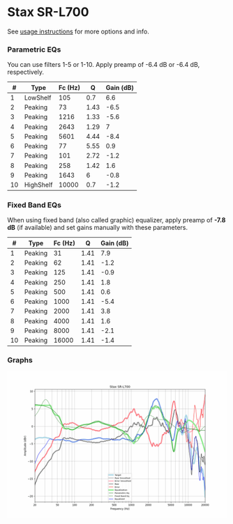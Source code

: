 # Stax SR-L700
See [usage instructions](https://github.com/jaakkopasanen/AutoEq#usage) for more options and info.

### Parametric EQs
You can use filters 1-5 or 1-10. Apply preamp of -6.4 dB or -6.4 dB, respectively.

|   # | Type      |   Fc (Hz) |    Q |   Gain (dB) |
|-----|-----------|-----------|------|-------------|
|   1 | LowShelf  |       105 | 0.7  |         6.6 |
|   2 | Peaking   |        73 | 1.43 |        -6.5 |
|   3 | Peaking   |      1216 | 1.33 |        -5.6 |
|   4 | Peaking   |      2643 | 1.29 |         7   |
|   5 | Peaking   |      5601 | 4.44 |        -8.4 |
|   6 | Peaking   |        77 | 5.55 |         0.9 |
|   7 | Peaking   |       101 | 2.72 |        -1.2 |
|   8 | Peaking   |       258 | 1.42 |         1.6 |
|   9 | Peaking   |      1643 | 6    |        -0.8 |
|  10 | HighShelf |     10000 | 0.7  |        -1.2 |

### Fixed Band EQs
When using fixed band (also called graphic) equalizer, apply preamp of **-7.8 dB** (if available) and set gains manually with these parameters.

|   # | Type    |   Fc (Hz) |    Q |   Gain (dB) |
|-----|---------|-----------|------|-------------|
|   1 | Peaking |        31 | 1.41 |         7.9 |
|   2 | Peaking |        62 | 1.41 |        -1.2 |
|   3 | Peaking |       125 | 1.41 |        -0.9 |
|   4 | Peaking |       250 | 1.41 |         1.8 |
|   5 | Peaking |       500 | 1.41 |         0.6 |
|   6 | Peaking |      1000 | 1.41 |        -5.4 |
|   7 | Peaking |      2000 | 1.41 |         3.8 |
|   8 | Peaking |      4000 | 1.41 |         1.6 |
|   9 | Peaking |      8000 | 1.41 |        -2.1 |
|  10 | Peaking |     16000 | 1.41 |        -1.4 |

### Graphs
![](./Stax%20SR-L700.png)
